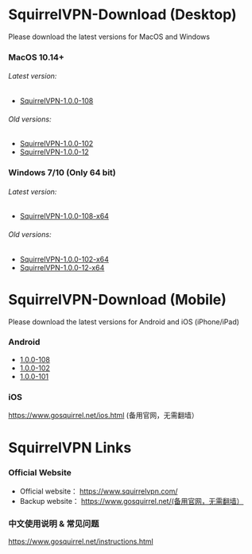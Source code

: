 # SquirrelVPN-Download (Desktop)
Please download the latest versions for MacOS and Windows

### MacOS 10.14+ ###
###### Latest version:
- [SquirrelVPN-1.0.0-108](https://github.com/squirrelvpn/download/blob/master/clients/SquirrelVPN-1.0.0-108-x64-release.dmg?raw=true)


###### Old versions:
- [SquirrelVPN-1.0.0-102](https://github.com/squirrelvpn/download/blob/master/clients/SquirrelVPN-1.0.0-102-x64-release.dmg?raw=true)
- [SquirrelVPN-1.0.0-12](https://github.com/squirrelvpn/download/blob/master/clients/SquirrelVPN-1.0.0-12-x64-release.dmg?raw=true)


### Windows 7/10 (Only 64 bit) ###
###### Latest version:
- [SquirrelVPN-1.0.0-108-x64](https://github.com/squirrelvpn/download/blob/master/clients/SquirrelVPN-1.0.0-108-x64-release.exe?raw=true)


###### Old versions:
- [SquirrelVPN-1.0.0-102-x64](https://github.com/squirrelvpn/download/blob/master/clients/SquirrelVPN-1.0.0-102-x64-release.exe?raw=true)
- [SquirrelVPN-1.0.0-12-x64](https://github.com/squirrelvpn/download/blob/master/clients/SquirrelVPN-1.0.0-12-x64-release.exe?raw=true)




# SquirrelVPN-Download (Mobile)
Please download the latest versions for Android and iOS (iPhone/iPad)


### Android ###
- [1.0.0-108](https://github.com/squirrelvpn/download/blob/master/clients/squirrel-release-1.0.0-108.apk?raw=true)
- [1.0.0-102](https://github.com/squirrelvpn/download/blob/master/clients/squirrel-release-1.0.0-102.apk?raw=true)
- [1.0.0-101](https://github.com/squirrelvpn/download/blob/master/clients/squirrel-release-1.0.0-101.apk?raw=true)


### iOS ###
https://www.gosquirrel.net/ios.html (备用官网，无需翻墙）


# SquirrelVPN Links

### Official Website ###
- Official website： https://www.squirrelvpn.com/
- Backup website： https://www.gosquirrel.net/(备用官网，无需翻墙）


### 中文使用说明 & 常见问题 ###
https://www.gosquirrel.net/instructions.html


